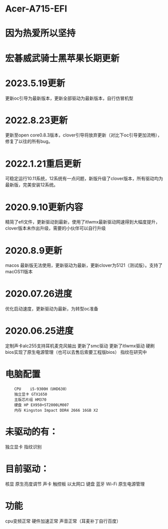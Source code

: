 # Acer-A715-EFI
# 因为热爱所以坚持
# 宏碁威武骑士黑苹果长期更新

# 2023.5.19更新
  更新oc引导为最新版本，更新全部驱动为最新版本，自行仿冒机型
# 2022.8.23更新
  更新至open core0.8.3版本，clover引导将放弃更新（对比下oc引导更加流畅），修复了以往的所有bug。
# 2022.1.21重启更新
可稳定运行10.11系统，12系统有一点问题，新版升级了clover版本，所有驱动均为最新版，完美安装12系统。
# 2020.9.10更新内容
  精简了efi文件，更新驱动到最新，使用了itlwmx最新驱动网速得到大幅度提升，clover版本未作出升级，需要的小伙伴可以自行升级 
# 2020.8.9更新
macos 最新版无法使用，更新驱动为最新，更新clover为5121（测试版）。支持了macOS11版本
# 2020.07.26进度
优化启动速度，更新驱动为最新，为转型oc准备
# 2020.06.25进度
定制声卡alc255支持耳机麦克风输出
更新了smc驱动
更新了itlwmx驱动
硬刷bios实现了原生电源管理（也可以去售后索要工程版bios）
指纹在研究中
# 电脑配置
        CPU    i5-9300H（UHD630） 
        独立显卡 GTX1650 
        主版芯片组 HM370 
        硬盘 HP EX950+ST2000LM007 
        内存 Kingston Impact DDR4 2666 16GB X2 
# 未驱动的有：
独立显卡
指纹识别
# 目前驱动：
核显
原生亮度调节
声卡
触控板
以太网口
键盘 
蓝牙
Wi-Fi
原生电源管理
# 功能
cpu变频正常
硬件加速正常
声音正常（耳麦补丁自行百度）

